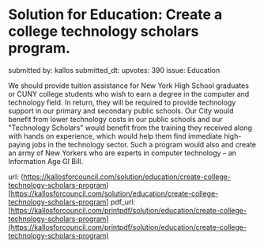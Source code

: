 # Solution for Education: Create a college technology scholars program. #

submitted by: kallos
submitted_dt: 
upvotes: 390
issue: Education

We should provide tuition assistance for New York High School graduates or CUNY college students who wish to earn a degree in the computer and technology field. In return, they will be required to provide technology support in our primary and secondary public schools. Our City would benefit from lower technology costs in our public schools and our "Technology Scholars" would benefit from the training they received along with hands on experience, which would help them find immediate high-paying jobs in the technology sector. Such a program would also and create an army of New Yorkers who are experts in computer technology – an Information Age GI Bill.

url: (https://kallosforcouncil.com/solution/education/create-college-technology-scholars-program)[https://kallosforcouncil.com/solution/education/create-college-technology-scholars-program]
pdf_url: [https://kallosforcouncil.com/printpdf/solution/education/create-college-technology-scholars-program](https://kallosforcouncil.com/printpdf/solution/education/create-college-technology-scholars-program)